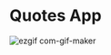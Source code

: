 # Quotes App
![ezgif com-gif-maker](https://user-images.githubusercontent.com/71358207/179369973-c1790385-1140-4577-8aba-4c041aa0ed54.gif)
